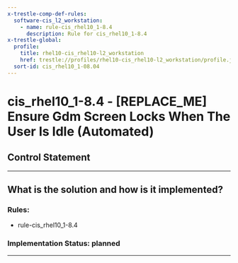 ```yaml
---
x-trestle-comp-def-rules:
  software-cis_l2_workstation:
    - name: rule-cis_rhel10_1-8.4
      description: Rule for cis_rhel10_1-8.4
x-trestle-global:
  profile:
    title: rhel10-cis_rhel10-l2_workstation
    href: trestle://profiles/rhel10-cis_rhel10-l2_workstation/profile.json
  sort-id: cis_rhel10_1-08.04
---
```


# cis_rhel10_1-8.4 - \[REPLACE_ME\] Ensure Gdm Screen Locks When The User Is Idle (Automated)

## Control Statement

______________________________________________________________________

## What is the solution and how is it implemented?

<!-- For implementation status enter one of: implemented, partial, planned, alternative, not-applicable -->

<!-- Note that the list of rules under ### Rules: is read-only and changes will not be captured after assembly to JSON -->

<!-- Add control implementation description here for control: cis_rhel10_1-8.4 -->

### Rules:

  - rule-cis_rhel10_1-8.4

### Implementation Status: planned

______________________________________________________________________
